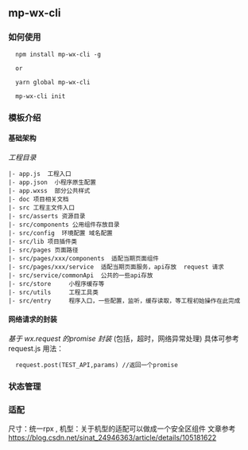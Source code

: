 ## mp-wx-cli

### 如何使用
```
  npm install mp-wx-cli -g

  or

  yarn global mp-wx-cli

  mp-wx-cli init 

```

### 模板介绍


#### 基础架构
 *工程目录*
 ```
|- app.js  工程入口
|- app.json  小程序原生配置
|- app.wxss  部分公共样式 
|- doc 项目相关文档 
|- src 工程主文件入口
|- src/asserts 资源目录  
|- src/components 公用组件存放目录  
|- src/config  环境配置 域名配置
|- src/lib 项目插件类
|- src/pages 页面路径
|- src/pages/xxx/components  适配当期页面组件
|- src/pages/xxx/service  适配当期页面服务，api存放  request 请求
|- src/service/commonApi  公共的一些api存放
|- src/store     小程序缓存等
|- src/utils     工程工具类  
|- src/entry     程序入口，一些配置，监听，缓存读取，等工程初始操作在此完成  
```
#### 网络请求的封装
*基于 wx.request 的promise 封装* (包括，超时，网络异常处理)
具体可参考 request.js
用法：
```
  request.post(TEST_API,params) //返回一个promise
```

### 状态管理


### 适配
 尺寸：统一rpx ,
 机型：关于机型的适配可以做成一个安全区组件  文章参考 https://blog.csdn.net/sinat_24946363/article/details/105181622

 


